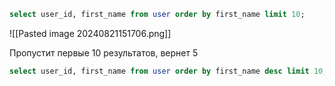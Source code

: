 ```sql
select user_id, first_name from user order by first_name limit 10;
```
![[Pasted image 20240821151706.png]]

Пропустит первые 10 результатов, вернет 5
```sql
select user_id, first_name from user order by first_name desc limit 10, 5;
```